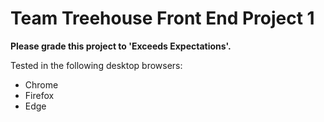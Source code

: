 # Team Treehouse Front End Project 1

__Please grade this project to 'Exceeds Expectations'.__

Tested in the following desktop browsers:
* Chrome
* Firefox
* Edge

